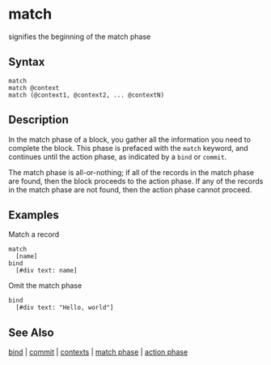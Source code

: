 # match

signifies the beginning of the match phase

## Syntax

```
match
match @context
match (@context1, @context2, ... @contextN)
```

## Description

In the match phase of a block, you gather all the information you need to complete the block. This phase is prefaced with the `match` keyword, and continues until the action phase, as indicated by a  `bind` or `commit`. 

The match phase is all-or-nothing; if all of the records in the match phase are found, then the block proceeds to the action phase. If any of the records in the match phase are not found, then the action phase cannot proceed.

## Examples

Match a record

```
match
  [name]
bind
  [#div text: name]  
```

Omit the match phase

```
bind
  [#div text: "Hello, world"]
```

## See Also

[bind](bind.md) | [commit](commit.md) | [contexts](context.md) | [match phase](match-phase.md) | [action phase](action-phase.md)